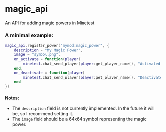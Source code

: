 # magic_api
An API for adding magic powers in Minetest

### A minimal example:
```lua
magic_api.register_power("mymod:magic_power", {
    description = "My Magic Power",
    image = "symbol.png",
    on_activate = function(player)
        minetest.chat_send_player(player:get_player_name(), "Activated!")
    end,
    on_deactivate = function(player)
        minetest.chat_send_player(player:get_player_name(), "Deactivated.")
    end
})
```

#### Notes:
- The `description` field is not currently implemented. In the future it will be, so I recommend setting it.
- The `image` field should be a 64x64 symbol representing the magic power.